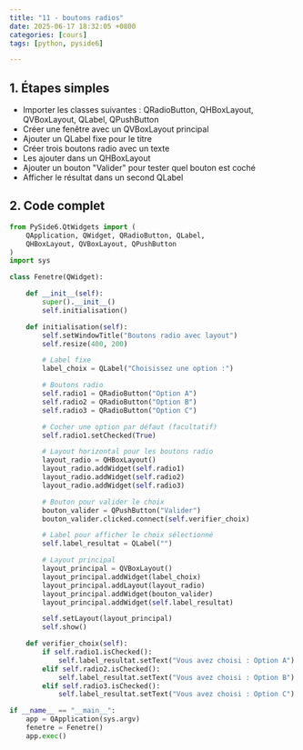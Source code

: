 ```yaml
---
title: "11 - boutons radios"
date: 2025-06-17 18:32:05 +0800
categories: [cours]
tags: [python, pyside6]

---
```


## 1. Étapes simples

- Importer les classes suivantes : QRadioButton, QHBoxLayout, QVBoxLayout, QLabel, QPushButton
- Créer une fenêtre avec un QVBoxLayout principal
- Ajouter un QLabel fixe pour le titre
- Créer trois boutons radio avec un texte
- Les ajouter dans un QHBoxLayout
- Ajouter un bouton "Valider" pour tester quel bouton est coché
- Afficher le résultat dans un second QLabel

## 2. Code complet

```python
from PySide6.QtWidgets import (
    QApplication, QWidget, QRadioButton, QLabel,
    QHBoxLayout, QVBoxLayout, QPushButton
)
import sys

class Fenetre(QWidget):

    def __init__(self):
        super().__init__()
        self.initialisation()

    def initialisation(self):
        self.setWindowTitle("Boutons radio avec layout")
        self.resize(400, 200)

        # Label fixe
        label_choix = QLabel("Choisissez une option :")

        # Boutons radio
        self.radio1 = QRadioButton("Option A")
        self.radio2 = QRadioButton("Option B")
        self.radio3 = QRadioButton("Option C")

        # Cocher une option par défaut (facultatif)
        self.radio1.setChecked(True)

        # Layout horizontal pour les boutons radio
        layout_radio = QHBoxLayout()
        layout_radio.addWidget(self.radio1)
        layout_radio.addWidget(self.radio2)
        layout_radio.addWidget(self.radio3)

        # Bouton pour valider le choix
        bouton_valider = QPushButton("Valider")
        bouton_valider.clicked.connect(self.verifier_choix)

        # Label pour afficher le choix sélectionné
        self.label_resultat = QLabel("")

        # Layout principal
        layout_principal = QVBoxLayout()
        layout_principal.addWidget(label_choix)
        layout_principal.addLayout(layout_radio)
        layout_principal.addWidget(bouton_valider)
        layout_principal.addWidget(self.label_resultat)

        self.setLayout(layout_principal)
        self.show()

    def verifier_choix(self):
        if self.radio1.isChecked():
            self.label_resultat.setText("Vous avez choisi : Option A")
        elif self.radio2.isChecked():
            self.label_resultat.setText("Vous avez choisi : Option B")
        elif self.radio3.isChecked():
            self.label_resultat.setText("Vous avez choisi : Option C")

if __name__ == "__main__":
    app = QApplication(sys.argv)
    fenetre = Fenetre()
    app.exec()
```
